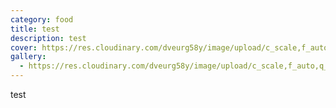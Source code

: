 ```yaml
---
category: food
title: test
description: test
cover: https://res.cloudinary.com/dveurg58y/image/upload/c_scale,f_auto,q_auto,w_960/v1682541112/cld-sample-3.jpg
gallery:
  - https://res.cloudinary.com/dveurg58y/image/upload/c_scale,f_auto,q_auto,w_960/v1681574444/art_30441.png
---
```

test